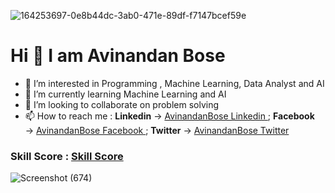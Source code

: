 
![164253697-0e8b44dc-3ab0-471e-89df-f7147bcef59e](https://user-images.githubusercontent.com/38869235/165821072-3037dc49-befa-4c20-b9db-8f6af23c5024.jpeg)

 <h1>Hi 👋 I am Avinandan Bose</h1>
 
- 👀 I’m interested in Programming , Machine Learning, Data Analyst and AI
- 🌱 I’m currently learning Machine Learning and AI
- 💞️ I’m looking to collaborate on problem solving
- 📫 How to reach me : **Linkedin** → <a href = "https://www.linkedin.com/in/avinandan-bose-07592110a/"> AvinandanBose Linkedin </a> ; **Facebook** → <a href = "https://www.facebook.com/avinandan.bose.963/"> AvinandanBose Facebook </a> ; 
 **Twitter** → <a href = "https://twitter.com/Avinandan_Bose_"> AvinandanBose Twitter </a>
 
 <h3>Skill Score : <a href = "https://global.findy-code.io/?h=QUHlaaOR8IWMy&fr=skill_share">Skill Score</a></h3>
 
 ![Screenshot (674)](https://user-images.githubusercontent.com/38869235/169017478-3cc47efa-affd-429b-84e4-a510ba1cf8dd.png)

 
 
 

<!---
AvinandanBose/AvinandanBose is a ✨ special ✨ repository because its `README.md` (this file) appears on your GitHub profile.
You can click the Preview link to take a look at your changes.
--->

